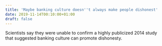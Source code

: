 ```yaml
---
title: 'Maybe banking culture doesn''t always make people dishonest'
date: 2019-11-14T00:10:00+01:00
draft: false
---
```


Scientists say they were unable to confirm a highly publicized 2014 study that suggested banking culture can promote dishonesty.